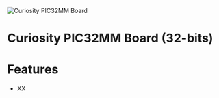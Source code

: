
![Curiosity PIC32MM Board](images/Curiosity_PIC32MM.png)<br>
# Curiosity PIC32MM Board (32-bits)



# Features

* XX


